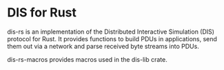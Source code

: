 # DIS for Rust

dis-rs is an implementation of the Distributed Interactive Simulation (DIS) protocol for Rust. It provides functions to build PDUs in applications, send them out via a network and parse received byte streams into PDUs.

dis-rs-macros provides macros used in the dis-lib crate.